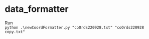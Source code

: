 # data_formatter

Run    
```python .\newCoordFormatter.py "coOrds220928.txt" "coOrds220928 copy.txt"```
